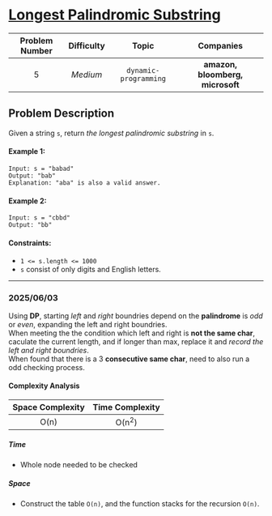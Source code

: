 [Longest Palindromic Substring](https://leetcode.com/problems/longest-palindromic-substring/)
===
| Problem Number | Difficulty | Topic | Companies |
| :--: | :--: |:--:|:--:|
| 5  | *Medium*  | `dynamic-programming` | **amazon, bloomberg, microsoft** |

Problem Description
---
Given a string `s`, return _the longest palindromic substring_ in `s`.


#### Example 1:
```
Input: s = "babad"
Output: "bab"
Explanation: "aba" is also a valid answer.
```
#### Example 2:
```
Input: s = "cbbd"
Output: "bb"
```

#### Constraints:

- `1 <= s.length <= 1000`
- `s` consist of only digits and English letters.

---
### 2025/06/03
Using __DP__, starting _left_ and _right_ boundries depend on the __palindrome__ is _odd_ or _even_, expanding the left and right boundries.  
When meeting the the condition which left and right is __not the same char__, caculate the current length, and if longer than max, replace it and _record the left and right boundries_.  
When found that there is a 3 __consecutive same char__, need to also run a odd checking process.

#### Complexity Analysis
| Space Complexity | Time Complexity | 
| :--: | :--: |
| O(n)  | O(n<sup>2</sup>)|

##### Time
- Whole node needed to be checked

##### Space
- Construct the table `O(n)`, and the function stacks for the recursion `O(n)`.